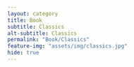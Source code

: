 ```yaml
---
layout: category
title: Book
subtitle: Classics
alt-subtitle: Classics
permalink: "Book/Classics"
feature-img: "assets/img/classics.jpg"
hide: true
---
```

